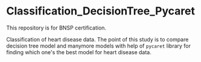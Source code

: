 # Classification_DecisionTree_Pycaret
This repository is for BNSP certification.

Classification of heart disease data. The point of this study is to compare decision tree model and manymore models with help of `pycaret` library for finding which one's the best model for heart disease data. 
